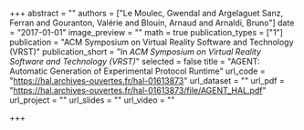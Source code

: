 +++
abstract = ""
authors = ["Le Moulec, Gwendal and Argelaguet Sanz, Ferran and Gouranton, Valérie and Blouin, Arnaud and Arnaldi, Bruno"]
date = "2017-01-01"
image_preview = ""
math = true
publication_types = ["1"]
publication = "ACM Symposium on Virtual Reality Software and Technology (VRST)"
publication_short = "In *ACM Symposium on Virtual Reality Software and Technology (VRST)*"
selected = false
title = "AGENT: Automatic Generation of Experimental Protocol Runtime"
url_code = "https://hal.archives-ouvertes.fr/hal-01613873"
url_dataset = ""
url_pdf = "https://hal.archives-ouvertes.fr/hal-01613873/file/AGENT_HAL.pdf"
url_project = ""
url_slides = ""
url_video = ""

+++
